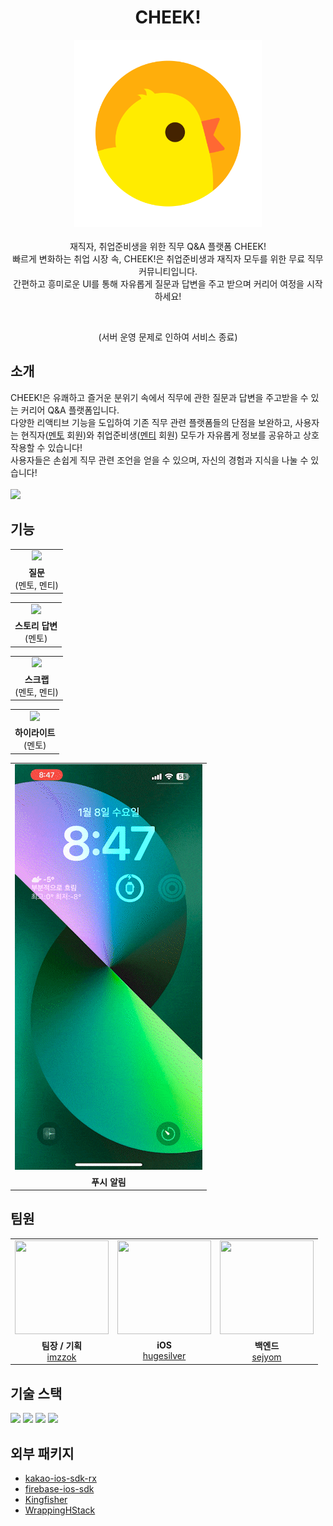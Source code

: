 <h1 align="center">
  CHEEK!
</h1>

<p align="center">
  <img src="readme/logo.png" width="300px" height="300px" />
  <br />
  <br />
  재직자, 취업준비생을 위한 직무 Q&A 플랫폼 CHEEK!
  <br />
  빠르게 변화하는 취업 시장 속, CHEEK!은 취업준비생과 재직자 모두를 위한 무료 직무 커뮤니티입니다.
  <br />
  간편하고 흥미로운 UI를 통해 자유롭게 질문과 답변을 주고 받으며 커리어 여정을 시작하세요!
</p>

<br />

<p align="center">
  <!-- 
  <a href="https://apps.apple.com/kr/app/cheek/id6736381815">
    <img src="https://developer.apple.com/assets/elements/badges/download-on-the-app-store.svg" />
  </a>
  <br />
  Only available in South Korea
  <br /> 
  -->
  (서버 운영 문제로 인하여 서비스 종료)
</p>

## 소개

CHEEK!은 유쾌하고 즐거운 분위기 속에서 직무에 관한 질문과 답변을 주고받을 수 있는 커리어 Q&A 플랫폼입니다.<br />
다양한 리액티브 기능을 도입하여 기존 직무 관련 플랫폼들의 단점을 보완하고, 사용자는 현직자(<ins>멘토</ins> 회원)와 취업준비생(<ins>멘티</ins> 회원) 모두가 자유롭게 정보를 공유하고 상호작용할 수 있습니다!<br />
사용자들은 손쉽게 직무 관련 조언을 얻을 수 있으며, 자신의 경험과 지식을 나눌 수 있습니다!
<br />
<br />
<img src="readme/preview_introduce.gif" />

## 기능

<table>
  <tr>
    <td align="center">
      <img src="readme/preview_question.gif" width="300px" height="auto" >
    </td>
  </tr>
  <tr>
    <td align="center"><b>질문</b><br />(멘토, 멘티)</td>
  </tr>
</table>

<table>
  <tr>
    <td align="center">
      <img src="readme/preview_story.gif" width="300px" height="auto" >
    </td>
  </tr>
  <tr>
    <td align="center"><b>스토리 답변</b><br />(멘토)</td>
  </tr>
</table>

<table>
  <tr>
    <td align="center">
      <img src="readme/preview_scrap.gif" width="300px" height="auto" >
    </td>
  </tr>
  <tr>
    <td align="center"><b>스크랩</b><br />(멘토, 멘티)</td>
  </tr>
</table>

<table>
  <tr>
    <td align="center">
      <img src="readme/preview_highlight.gif" width="300px" height="auto" >
    </td>
  </tr>
  <tr>
    <td align="center"><b>하이라이트</b><br />(멘토)</td>
  </tr>
</table>

<table>
  <tr>
    <td align="center">
      <img src="readme/preview_push_alert.gif" width="300px" height="auto" >
    </td>
  </tr>
  <tr>
    <td align="center"><b>푸시 알림</b></td>
  </tr>
</table>

## 팀원

<table>
  <tr>
    <td align="center">
      <a href="https://github.com/imzzok">
        <img src="https://avatars.githubusercontent.com/u/118805355?v=4" width="150px" height="150px" >
      </a>
    </td>
    <td align="center">
      <a href="https://github.com/hugesilver">
        <img src="https://avatars.githubusercontent.com/u/44265544?v=4" width="150px" height="150px" >
      </a>
    </td>
    <td align="center">
      <a href="https://github.com/sejyom">
        <img src="https://avatars.githubusercontent.com/u/103199551?v=4" width="150px" height="150px" >
      </a>
    </td>
  </tr>
  <tr>
    <td align="center">
      <b>팀장 / 기획</b>
      <br />
      <a href="https://github.com/imzzok">imzzok</a>
    </td>
    <td align="center">
      <b>iOS</b>
      <br />
      <a href="https://github.com/hugesilver">hugesilver</a>
    </td>
    <td align="center">
      <b>백엔드</b>
      <br />
      <a href="https://github.com/sejyom">sejyom</a>
    </td>
  </tr>
</table>

## 기술 스택

<img src="https://img.shields.io/badge/Swift-FA7343?style=flat&logo=Swift&logoColor=white" /> <img src="https://img.shields.io/badge/SwiftUI-524520?logo=swift" /> <img src="https://img.shields.io/badge/Firebase-FFCA28?style=flat&logo=Firebase&logoColor=black" /> <img src="https://img.shields.io/badge/Combine-FA7343?style=flat&logo=Java&logoColor=white" />

## 외부 패키지

- [kakao-ios-sdk-rx](https://github.com/kakao/kakao-ios-sdk-rx)
- [firebase-ios-sdk](https://github.com/firebase/firebase-ios-sdk)
- [Kingfisher](https://github.com/onevcat/Kingfisher)
- [WrappingHStack](https://github.com/dkk/WrappingHStack)
